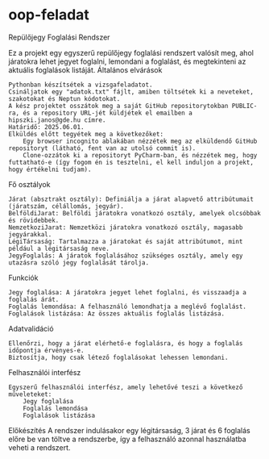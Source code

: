 # oop-feladat

Repülőjegy Foglalási Rendszer

Ez a projekt egy egyszerű repülőjegy foglalási rendszert valósít meg, ahol járatokra lehet jegyet foglalni, lemondani a foglalást, és megtekinteni az aktuális foglalások listáját.
Általános elvárások

    Pythonban készítsétek a vizsgafeladatot.
    Csináljatok egy "adatok.txt" fájlt, amiben töltsétek ki a neveteket, szakotokat és Neptun kódotokat.
    A kész projektet osszátok meg a saját GitHub repositorytokban PUBLIC-ra, és a repository URL-jét küldjétek el emailben a hipszki.janos@gde.hu címre.
    Határidő: 2025.06.01.
    Elküldés előtt tegyétek meg a következőket:
        Egy browser incognito ablakában nézzétek meg az elküldendő GitHub repositoryt (látható, fent van az utolsó commit is).
        Clone-ozzátok ki a repositoryt PyCharm-ban, és nézzétek meg, hogy futtatható-e (így fogom én is tesztelni, el kell induljon a projekt, hogy értékelni tudjam).

Fő osztályok

    Járat (absztrakt osztály): Definiálja a járat alapvető attribútumait (járatszám, célállomás, jegyár).
    BelföldiJarat: Belföldi járatokra vonatkozó osztály, amelyek olcsóbbak és rövidebbek.
    NemzetkoziJarat: Nemzetközi járatokra vonatkozó osztály, magasabb jegyárakkal.
    LégiTársaság: Tartalmazza a járatokat és saját attribútumot, mint például a légitársaság neve.
    JegyFoglalás: A járatok foglalásához szükséges osztály, amely egy utazásra szóló jegy foglalását tárolja.

Funkciók

    Jegy foglalása: A járatokra jegyet lehet foglalni, és visszaadja a foglalás árát.
    Foglalás lemondása: A felhasználó lemondhatja a meglévő foglalást.
    Foglalások listázása: Az összes aktuális foglalás listázása.

Adatvalidáció

    Ellenőrzi, hogy a járat elérhető-e foglalásra, és hogy a foglalás időpontja érvényes-e.
    Biztosítja, hogy csak létező foglalásokat lehessen lemondani.

Felhasználói interfész

    Egyszerű felhasználói interfész, amely lehetővé teszi a következő műveleteket:
        Jegy foglalása
        Foglalás lemondása
        Foglalások listázása

Előkészítés
A rendszer indulásakor egy légitársaság, 3 járat és 6 foglalás előre be van töltve a rendszerbe, így a felhasználó azonnal használatba veheti a rendszert.
